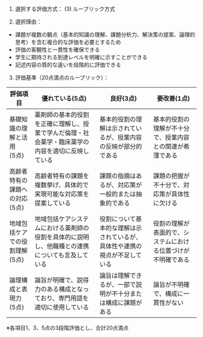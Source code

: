 1. 選択する評価方式：
(3) ルーブリック方式

2. 選択理由：
- 課題が複数の観点（基本的知識の理解、課題分析力、解決策の提案、論理的思考）を含む複合的な評価を必要とするため
- 評価の客観性と一貫性を確保できる
- 学生に期待される到達レベルを明確に示すことができる
- 記述内容の質的な違いを段階的に評価できる

3. 評価基準（20点満点のルーブリック）：

| 評価項目 | 優れている(5点) | 良好(3点) | 要改善(1点) |
|----------|----------------|-----------|------------|
| 基礎知識の理解と活用<br>(5点) | 薬剤師の基本的役割を正確に理解し、授業で学んだ倫理・社会薬学・臨床薬学の内容を適切に反映している | 基本的役割の理解は示されているが、授業内容の反映が部分的である | 基本的役割の理解が不十分で、授業内容との関連が希薄である |
| 高齢者特有の課題への対応<br>(5点) | 高齢者特有の課題を複数挙げ、具体的で実現可能な対応策を提案している | 課題の指摘はあるが、対応策が一般的または抽象的である | 課題の把握が不十分で、対応策が具体性に欠ける |
| 地域包括ケアでの役割理解<br>(5点) | 地域包括ケアシステムにおける薬剤師の役割を具体的に説明し、他職種との連携についても言及している | 役割について基本的な理解は示されているが、具体性や連携の視点が不足している | 役割の理解が表面的で、システムにおける位置づけが不明確である |
| 論理構成と表現力<br>(5点) | 論旨が明確で、説得力のある構成となっており、専門用語を適切に使用している | 論旨は理解できるが、一部で説明が不十分または構成に課題がある | 論旨が不明確で、構成に一貫性がない |

※各項目1、3、5点の3段階評価とし、合計20点満点
